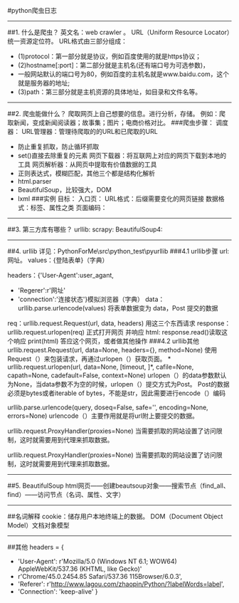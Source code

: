 #python爬虫日志

---
##1. 什么是爬虫？
英文名：web crawler 。
URL（Uniform Resource Locator）统一资源定位符。
URL格式由三部分组成：
* (1)protocol：第一部分就是协议，例如百度使用的就是https协议；
* (2)hostname[:port]：第二部分就是主机名(还有端口号为可选参数)，
* 一般网站默认的端口号为80，例如百度的主机名就是www.baidu.com，这个就是服务器的地址;
* (3)path：第三部分就是主机资源的具体地址，如目录和文件名等。

---
##2. 爬虫能做什么？
爬取网页上自己想要的信息。进行分析，存储。
例如：爬取新闻，变成新闻阅读器；故事集；图片；电商价格对比。
###爬虫步骤：
调度器：
URL管理器：管理待爬取的的URL和已爬取的URL
* 防止重复抓取，防止循环抓取
* set()直接去除重复的元素
网页下载器：将互联网上对应的网页下载到本地的工具
网页解析器：从网页中提取有价值数据的工具
* 正则表达式，模糊匹配，其他三个都是结构化解析
* html.parser
* BeautifulSoup，比较强大，DOM
* lxml
###实例
目标：
入口页：
URL格式：后缀需要变化的网页链接
数据格式：标签、属性之类
页面编码：

---
##3. 第三方库有哪些？
urllib:
scrapy:
BeautifulSoup4:

---
##4. urllib
详见：PythonForMe\src\python_test\pyurllib
###4.1 urllib步骤
url:网址。 
values：{登陆表单}（字典）

headers：{'User-Agent':user_agant, 
* 'Regerer':r'网址'
* 'connection':'连接状态'}模拟浏览器（字典）
data：urllib.parse.urlencode(values) 将表单数据变为 data，Post 提交的数据

req：urllib.request.Request(url, data, headers) 用这三个东西请求
response：urllib.request.urlopen(req) 正式打开网页 并响应
html: response.read()读取这个响应
print(html) 答应这个网页，或者做其他操作
###4.2 urllib其他
urllib.request.Request(url, data=None, headers={}, method=None)
使用Request（）来包装请求，再通过urlopen（）获取页面。
* 
urllib.request.urlopen(url, data=None, [timeout, ]*, cafile=None, capath=None, cadefault=False, context=None)
urlopen（）的data参数默认为None，当data参数不为空的时候，urlopen（）提交方式为Post。
Post的数据必须是bytes或者iterable of bytes，不能是str，因此需要进行encode（）编码

urllib.parse.urlencode(query, doseq=False, safe='', encoding=None, errors=None)
urlencode（）主要作用就是将url附上要提交的数据。

urllib.request.ProxyHandler(proxies=None)
当需要抓取的网站设置了访问限制，这时就需要用到代理来抓取数据。

urllib.request.ProxyHandler(proxies=None)
当需要抓取的网站设置了访问限制，这时就需要用到代理来抓取数据。

---
##5. BeautifulSoup
html网页——创建beautsoup对象——搜索节点（find_all、find）——访问节点（名词、属性、文字）

---
##名词解释
cookie：储存用户本地终端上的数据。
DOM（Document Object Model）文档对象模型

---
##其他
headers = {
* 'User-Agent': r'Mozilla/5.0 (Windows NT 6.1; WOW64) AppleWebKit/537.36 (KHTML, like Gecko)'
* r'Chrome/45.0.2454.85 Safari/537.36 115Browser/6.0.3',
* 'Referer': r'http://www.lagou.com/zhaopin/Python/?labelWords=label',
* 'Connection': 'keep-alive'
}